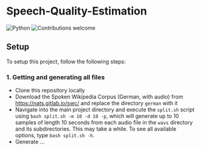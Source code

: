 # Speech-Quality-Estimation

![Python](https://img.shields.io/badge/python-v3.7+-blue.svg)
![Contributions welcome](https://img.shields.io/badge/contributions-welcome-orange.svg)

## Setup

To setup this project, follow the following steps:

### 1. Getting and generating all files

* Clone this repository locally
* Download the Spoken Wikipedia Corpus (German, with audio) from https://nats.gitlab.io/swc/ and replace the directory `german` with it
* Navigate into the main project directory and execute the `split.sh` script using `bash split.sh -m 10 -d 10 -p`, which will generate up to 10 samples of length 10 seconds from each audio file in the `wavs` directory and its subdirectories. This may take a while. To see all available options, type `bash split.sh -h`.
* Generate ...
